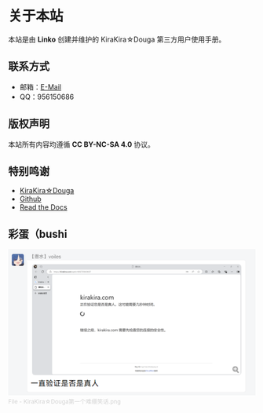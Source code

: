 # 关于本站

本站是由 **Linko** 创建并维护的 KiraKira☆Douga 第三方用户使用手册。

## 联系方式

- 邮箱：[E-Mail](mailto:limebow2@gmail.com)
- QQ：956150686

## 版权声明

本站所有内容均遵循 **CC BY-NC-SA 4.0** 协议。

## 特别鸣谢

- [KiraKira☆Douga](https://kirakira.moe/)
- [Github](https://github.com/)
- [Read the Docs](https://readthedocs.org/)

## 彩蛋（bushi

![KiraKira☆Douga第一个难绷笑话](Picture/KiraKiraDouga_First_Joke.png)
<small style="color: #D3D3D3">File - KiraKira☆Douga第一个难绷笑话.png</small>